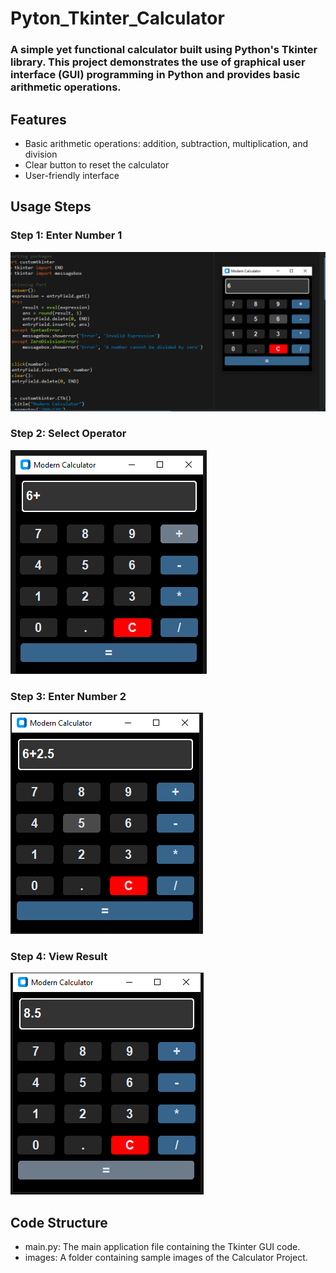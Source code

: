 # Pyton_Tkinter_Calculator
### A simple yet functional calculator built using Python's Tkinter library. This project demonstrates the use of graphical user interface (GUI) programming in Python and provides basic arithmetic operations.<br>
## Features
- Basic arithmetic operations: addition, subtraction, multiplication, and division
- Clear button to reset the calculator
- User-friendly interface
## Usage Steps

### Step 1: Enter Number 1
<img src="https://github.com/pandeymansi/Pyton_Tkinter_Calculator/blob/main/Calculator/images/step_1.png"></a>
### Step 2: Select Operator
<img src="https://github.com/pandeymansi/Pyton_Tkinter_Calculator/blob/main/Calculator/images/step_2.png"></a>
### Step 3: Enter Number 2
<img src="https://github.com/pandeymansi/Pyton_Tkinter_Calculator/blob/main/Calculator/images/step_3.png"></a>
### Step 4: View Result
<img src="https://github.com/pandeymansi/Pyton_Tkinter_Calculator/blob/main/Calculator/images/step_4.png"></a>
## Code Structure
+ main.py: The main application file containing the Tkinter GUI code.
+ images: A folder containing sample images of the Calculator Project.
